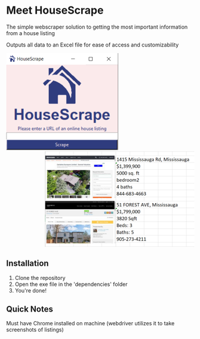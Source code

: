 # Meet HouseScrape
The simple webscraper solution to getting the most important information from a house listing

Outputs all data to an Excel file for ease of access and customizability


<div align='left' style = {display: 'block' float: 'left'}>
<img src='./resources/screenshot_UI.PNG' width='300'>
</div>

<div align='right' style = {display: 'block' float: 'right'}>
<img src='./resources/excel_screenshot.PNG' width='400'>
</div>


## Installation
1. Clone the repository
2. Open the exe file in the 'dependencies' folder
3. You're done!

## Quick Notes
Must have Chrome installed on machine (webdriver utilizes it to take screenshots of listings)
